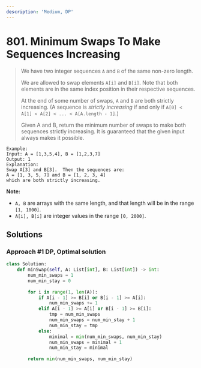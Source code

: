 ```yaml
---
description: 'Medium, DP'
---
```


# 801. Minimum Swaps To Make Sequences Increasing

> We have two integer sequences `A` and `B` of the same non-zero length.
>
> We are allowed to swap elements `A[i]` and `B[i]`.  Note that both elements are in the same index position in their respective sequences.
>
> At the end of some number of swaps, `A` and `B` are both strictly increasing.  \(A sequence is _strictly increasing_ if and only if `A[0] < A[1] < A[2] < ... < A[A.length - 1]`.\)
>
> Given A and B, return the minimum number of swaps to make both sequences strictly increasing.  It is guaranteed that the given input always makes it possible.

```text
Example:
Input: A = [1,3,5,4], B = [1,2,3,7]
Output: 1
Explanation: 
Swap A[3] and B[3].  Then the sequences are:
A = [1, 3, 5, 7] and B = [1, 2, 3, 4]
which are both strictly increasing.
```

**Note:**

* `A, B` are arrays with the same length, and that length will be in the range `[1, 1000]`.
* `A[i], B[i]` are integer values in the range `[0, 2000]`.

## Solutions

### Approach \#1 DP, Optimal solution

```python
class Solution:
    def minSwap(self, A: List[int], B: List[int]) -> int:
        num_min_swaps = 1
        num_min_stay = 0
        
        for i in range(1, len(A)):
            if A[i - 1] >= B[i] or B[i - 1] >= A[i]:
                num_min_swaps += 1
            elif A[i - 1] >= A[i] or B[i - 1] >= B[i]:
                tmp = num_min_swaps
                num_min_swaps = num_min_stay + 1
                num_min_stay = tmp
            else:
                minimal = min(num_min_swaps, num_min_stay)
                num_min_swaps = minimal + 1
                num_min_stay = minimal
        
        return min(num_min_swaps, num_min_stay)
```

